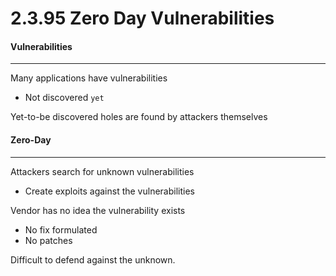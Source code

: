 
# 2.3.95 Zero Day Vulnerabilities

#### Vulnerabilities
-----
Many applications have vulnerabilities
- Not discovered `yet`

Yet-to-be discovered holes are found by attackers themselves


#### Zero-Day
-----
Attackers search for unknown vulnerabilities
- Create exploits against the vulnerabilities

Vendor has no idea the vulnerability exists
- No fix formulated
- No patches

Difficult to defend against the unknown.

